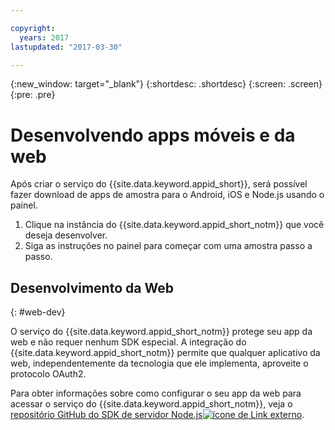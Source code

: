 ```yaml
---

copyright:
  years: 2017
lastupdated: "2017-03-30"

---
```


{:new_window: target="_blank"}
{:shortdesc: .shortdesc}
{:screen: .screen}
{:pre: .pre}

# Desenvolvendo apps móveis e da web

Após criar o serviço do {{site.data.keyword.appid_short}}, será possível fazer download de apps de amostra para o Android, iOS e Node.js usando o
painel.

1. Clique na instância do {{site.data.keyword.appid_short_notm}} que você deseja desenvolver.
2. Siga as instruções no painel para começar com uma amostra passo a passo.



## Desenvolvimento da Web
{: #web-dev}

O serviço do {{site.data.keyword.appid_short_notm}} protege seu app da web e não requer nenhum SDK especial.<!--- You can use different identity providers in addition to the protection that is provided by the service.---> A integração do {{site.data.keyword.appid_short_notm}} permite que qualquer aplicativo da web,
independentemente da tecnologia que ele implementa, aproveite o protocolo OAuth2.

Para obter informações sobre como configurar o seu app da web para acessar o serviço do {{site.data.keyword.appid_short_notm}}, veja o
<a href="https://github.com/ibm-cloud-security/appid-serversdk-nodejs" target="_blank">repositório GitHub do SDK de servidor
Node.js<img src="../../icons/launch-glyph.svg" alt="ícone de Link externo"></a>.
